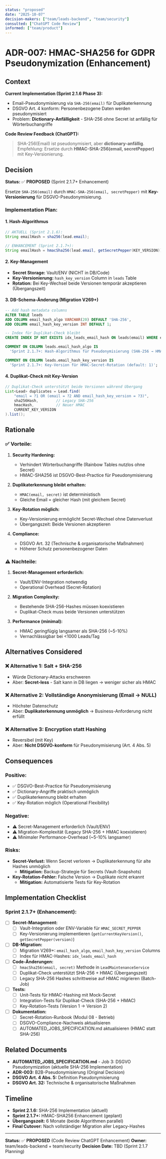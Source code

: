 ```yaml
---
status: "proposed"
date: "2025-10-07"
decision-makers: ["team/leads-backend", "team/security"]
consulted: ["ChatGPT Code Review"]
informed: ["team/product"]
---
```


# ADR-007: HMAC-SHA256 for GDPR Pseudonymization (Enhancement)

## Context

**Current Implementation (Sprint 2.1.6 Phase 3):**
- Email-Pseudonymisierung via `SHA-256(email)` für Duplikaterkennung
- DSGVO Art. 4 konform: Personenbezogene Daten werden pseudonymisiert
- Problem: **Dictionary-Anfälligkeit** - SHA-256 ohne Secret ist anfällig für Wörterbuchangriffe

**Code Review Feedback (ChatGPT):**
> SHA-256(Email) ist pseudonymisiert, aber **dictionary-anfällig**. Empfehlung: Ersetze durch **HMAC-SHA-256(email, secretPepper)** mit Key-Versionierung.

## Decision

**Status:** ✅ **PROPOSED** (Sprint 2.1.7+ Enhancement)

Ersetze `SHA-256(email)` durch `HMAC-SHA-256(email, secretPepper)` mit **Key-Versionierung** für DSGVO-Pseudonymisierung.

### Implementation Plan:

#### 1. **Hash-Algorithmus**
```java
// AKTUELL (Sprint 2.1.6):
String emailHash = sha256(lead.email);

// ENHANCEMENT (Sprint 2.1.7+):
String emailHash = hmacSha256(lead.email, getSecretPepper(KEY_VERSION));
```

#### 2. **Key-Management**
- **Secret Storage:** Vault/ENV (NICHT in DB/Code)
- **Key-Versionierung:** `hash_key_version` Column in `leads` Table
- **Rotation:** Bei Key-Wechsel beide Versionen temporär akzeptieren (Übergangszeit)

#### 3. **DB-Schema-Änderung** (Migration V269+)
```sql
-- Add hash metadata columns
ALTER TABLE leads
ADD COLUMN email_hash_algo VARCHAR(20) DEFAULT 'SHA-256',
ADD COLUMN email_hash_key_version INT DEFAULT 1;

-- Index für Duplikat-Check bleibt
CREATE INDEX IF NOT EXISTS idx_leads_email_hash ON leads(email) WHERE email LIKE 'hmac:%';

COMMENT ON COLUMN leads.email_hash_algo IS
  'Sprint 2.1.7+: Hash-Algorithmus für Pseudonymisierung (SHA-256 → HMAC-SHA256)';

COMMENT ON COLUMN leads.email_hash_key_version IS
  'Sprint 2.1.7+: Key-Version für HMAC-Secret-Rotation (default: 1)';
```

#### 4. **Duplikat-Check mit Key-Version**
```java
// Duplikat-Check unterstützt beide Versionen während Übergang
List<Lead> duplicates = Lead.find(
    "email = ?1 OR (email = ?2 AND email_hash_key_version = ?3)",
    sha256Hash,        // Legacy SHA-256
    hmacHash,          // Neuer HMAC
    CURRENT_KEY_VERSION
).list();
```

## Rationale

### ✅ **Vorteile:**

1. **Security Hardening:**
   - Verhindert Wörterbuchangriffe (Rainbow Tables nutzlos ohne Secret)
   - HMAC-SHA256 ist DSGVO-Best-Practice für Pseudonymisierung

2. **Duplikaterkennung bleibt erhalten:**
   - `HMAC(email, secret)` ist deterministisch
   - Gleiche Email = gleicher Hash (mit gleichem Secret)

3. **Key-Rotation möglich:**
   - Key-Versionierung ermöglicht Secret-Wechsel ohne Datenverlust
   - Übergangszeit: Beide Versionen akzeptieren

4. **Compliance:**
   - DSGVO Art. 32 (Technische & organisatorische Maßnahmen)
   - Höherer Schutz personenbezogener Daten

### ⚠️ **Nachteile:**

1. **Secret-Management erforderlich:**
   - Vault/ENV-Integration notwendig
   - Operational Overhead (Secret-Rotation)

2. **Migration Complexity:**
   - Bestehende SHA-256-Hashes müssen koexistieren
   - Duplikat-Check muss beide Versionen unterstützen

3. **Performance (minimal):**
   - HMAC geringfügig langsamer als SHA-256 (~5-10%)
   - Vernachlässigbar bei <1000 Leads/Tag

## Alternatives Considered

### ❌ **Alternative 1: Salt + SHA-256**
- Würde Dictionary-Attacks erschweren
- Aber: **Secret-less** - Salt kann in DB liegen → weniger sicher als HMAC

### ❌ **Alternative 2: Vollständige Anonymisierung (Email → NULL)**
- Höchster Datenschutz
- Aber: **Duplikaterkennung unmöglich** → Business-Anforderung nicht erfüllt

### ❌ **Alternative 3: Encryption statt Hashing**
- Reversibel (mit Key)
- Aber: **Nicht DSGVO-konform** für Pseudonymisierung (Art. 4 Abs. 5)

## Consequences

### **Positive:**
- ✅ DSGVO-Best-Practice für Pseudonymisierung
- ✅ Dictionary-Angriffe praktisch unmöglich
- ✅ Duplikaterkennung bleibt erhalten
- ✅ Key-Rotation möglich (Operational Flexibility)

### **Negative:**
- ⚠️ Secret-Management erforderlich (Vault/ENV)
- ⚠️ Migration-Komplexität (Legacy SHA-256 + HMAC koexistieren)
- ⚠️ Minimaler Performance-Overhead (~5-10% langsamer)

### **Risks:**
- **Secret-Verlust:** Wenn Secret verloren → Duplikaterkennung für alte Hashes unmöglich
  - **Mitigation:** Backup-Strategie für Secrets (Vault-Snapshots)
- **Key-Rotation-Fehler:** Falsche Version → Duplikate nicht erkannt
  - **Mitigation:** Automatisierte Tests für Key-Rotation

## Implementation Checklist

### **Sprint 2.1.7+ (Enhancement):**

- [ ] **Secret-Management:**
  - [ ] Vault-Integration oder ENV-Variable für `HMAC_SECRET_PEPPER`
  - [ ] Key-Versionierung implementieren (`getCurrentKeyVersion()`, `getSecretPepper(version)`)

- [ ] **DB-Migration:**
  - [ ] Migration V269+: `email_hash_algo`, `email_hash_key_version` Columns
  - [ ] Index für HMAC-Hashes: `idx_leads_email_hash`

- [ ] **Code-Änderungen:**
  - [ ] `hmacSha256(email, secret)` Methode in `LeadMaintenanceService`
  - [ ] Duplikat-Check unterstützt SHA-256 + HMAC (Übergangszeit)
  - [ ] Legacy SHA-256 Hashes schrittweise auf HMAC migrieren (Batch-Job)

- [ ] **Tests:**
  - [ ] Unit-Tests für HMAC-Hashing mit Mock-Secret
  - [ ] Integration-Tests für Duplikat-Check (SHA-256 + HMAC)
  - [ ] Key-Rotation-Tests (Version 1 → Version 2)

- [ ] **Dokumentation:**
  - [ ] Secret-Rotation-Runbook (Modul 08 - Betrieb)
  - [ ] DSGVO-Compliance-Nachweis aktualisieren
  - [ ] AUTOMATED_JOBS_SPECIFICATION.md aktualisieren (HMAC statt SHA-256)

## Related Documents

- **AUTOMATED_JOBS_SPECIFICATION.md** - Job 3: DSGVO Pseudonymization (aktuelle SHA-256 Implementation)
- **ADR-003:** B2B-Pseudonymisierung (Original Decision)
- **DSGVO Art. 4 Abs. 5:** Definition Pseudonymisierung
- **DSGVO Art. 32:** Technische & organisatorische Maßnahmen

## Timeline

- **Sprint 2.1.6:** SHA-256 Implementation (aktuell)
- **Sprint 2.1.7+:** HMAC-SHA256 Enhancement (geplant)
- **Übergangszeit:** 6 Monate (beide Algorithmen parallel)
- **Final Cutover:** Nach vollständiger Migration aller Legacy-Hashes

---

**Status:** ✅ **PROPOSED** (Code Review ChatGPT Enhancement)
**Owner:** team/leads-backend + team/security
**Decision Date:** TBD (Sprint 2.1.7 Planning)
